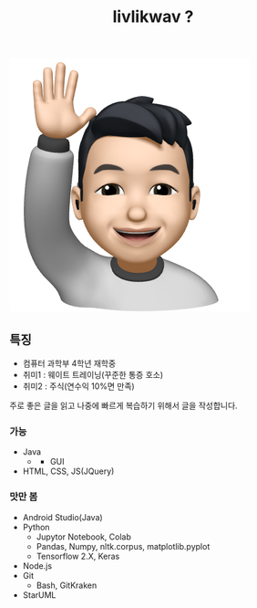 ﻿---
title: "livlikwav ?"
permalink: /about/
layout: single
---

![hello_mimoticon_img](/assets/images/bio_hello.png)

## 특징
-  컴퓨터 과학부 4학년 재학중
-  취미1 : 웨이트 트레이닝(꾸준한 통증 호소)
-  취미2 : 주식(연수익 10%면 만족)

주로 좋은 글을 읽고 나중에 빠르게 복습하기 위해서 글을 작성합니다.

### 가능
-  Java
    - + GUI
-  HTML, CSS, JS(JQuery)

### 맛만 봄
-  Android Studio(Java)
-  Python
    -  Jupytor Notebook, Colab
    -  Pandas, Numpy, nltk.corpus, matplotlib.pyplot
    -  Tensorflow 2.X, Keras
-  Node.js
-  Git
    -  Bash, GitKraken
-  StarUML
